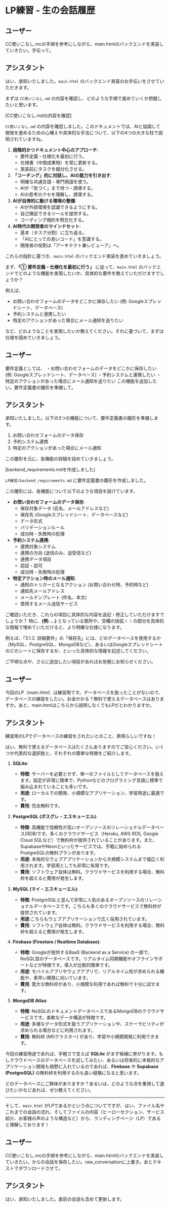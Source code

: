 # LP練習 - 生の会話履歴

## ユーザー
CC使いこなし.mcの手順を参考にしながら、main.htmlのバックエンドを実装していきたい。手伝って。

## アシスタント
はい、承知いたしました。`main.html` のバックエンド実装のお手伝いをさせていただきます。

まずは `CC使いこなし.md` の内容を確認し、どのような手順で進めていくか把握したいと思います。

[CC使いこなし.mdの内容を確認]

`CC使いこなし.md` の内容を確認しました。このドキュメントでは、AIと協調して開発を進めるための心構えや具体的な手法について、以下の4つの大きな柱で説明されていますね。

1.  **段階的かつドキュメント中心のアプローチ**:
    *   要件定義・仕様化を最初に行う。
    *   仕様書（中間成果物）を常に更新する。
    *   実装前にタスクを細分化させる。
2.  **「コーチング」的に対話し、AIの能力を引き出す**:
    *   明確な共通言語・専門用語を使う。
    *   AIが「気づく」まで待つ・誘導する。
    *   AIの思考のクセを理解し、誘導する。
3.  **AIが自律的に動ける環境の整備**:
    *   AIが外部環境を認識できるようにする。
    *   自己検証できるツールを提供する。
    *   コーディング規約を明文化する。
4.  **AI時代の開発者のマインドセット**:
    *   基本（タスク分割）に立ち返る。
    *   「AIにとっての良いコード」を意識する。
    *   開発者の役割は「アーキテクト兼レビューア」へ。

これらの指針に基づき、`main.html` のバックエンド実装を進めていきましょう。

まず、**「① 要件定義・仕様化を最初に行う」** に従って、`main.html` のバックエンドでどのような機能を実現したいか、具体的な要件を教えていただけますでしょうか？

例えば、

*   お問い合わせフォームのデータをどこかに保存したい (例: Googleスプレッドシート、データベース)
*   予約システムと連携したい
*   特定のアクションがあった場合にメール通知を送りたい

など、どのようなことを実現したいか教えてください。それに基づいて、まずは仕様を固めていきましょう。

## ユーザー
要件定義としては、
・お問い合わせフォームのデータをどこかに保存したい (例: Googleスプレッドシート、データベース)
・予約システムと連携したい
・特定のアクションがあった場合にメール通知を送りたい
この機能を追加したい。要件定義書の雛形を準備して。

## アシスタント
承知いたしました。以下の3つの機能について、要件定義書の雛形を準備します。

1.  お問い合わせフォームのデータ保存
2.  予約システム連携
3.  特定のアクションがあった場合にメール通知

この雛形を元に、各機能の詳細を詰めていきましょう。

[backend_requirements.mdを作成しました]

`LP練習/backend_requirements.md` に要件定義書の雛形を作成しました。

この雛形には、各機能について以下のような項目を設けています。

*   **お問い合わせフォームのデータ保存**:
    *   保存対象データ (氏名、メールアドレスなど)
    *   保存先 (Googleスプレッドシート、データベースなど)
    *   データ形式
    *   バリデーションルール
    *   成功時・失敗時の処理
*   **予約システム連携**:
    *   連携対象システム
    *   連携の方向 (送信のみ、送受信など)
    *   連携データ項目
    *   認証・認可
    *   成功時・失敗時の処理
*   **特定アクション時のメール通知**:
    *   通知のトリガーとなるアクション (お問い合わせ時、予約時など)
    *   通知先メールアドレス
    *   メールテンプレート (件名、本文)
    *   使用するメール送信サービス

ご確認いただき、これらの項目に具体的な内容を追記・修正していただけますでしょうか？
特に、**(例: ...)** となっている箇所や、空欄の括弧 `( )` の部分を具体的な情報で埋めていただけると、より明確な仕様になります。

例えば、「3.1.2. 詳細要件」の「保存先」には、どのデータベースを使用するか（MySQL、PostgreSQL、MongoDBなど）、あるいはGoogleスプレッドシートのどのシートに保存するか、といった具体的な情報を記述してください。

ご不明な点や、さらに追加したい項目があればお気軽にお知らせください。

## ユーザー
今回のLP（main.html）は練習用です。データベースを扱ったことがないので、データベースの練習をしたい。お金かかる？無料で使えるデータベースはありますか。あと、main.htmlはこちらから説明しなくてもLPだとわかりますか。

## アシスタント
練習用のLPでデータベースの練習をされたいとのこと、素晴らしいですね！

はい、無料で使えるデータベースはたくさんありますのでご安心ください。いくつか代表的な選択肢と、それぞれの簡単な特徴をご紹介します。

1.  **SQLite**:
    *   **特徴**: サーバーを必要とせず、単一のファイルとしてデータベースを扱えます。設定が非常に簡単で、Pythonなどのプログラミング言語に標準で組み込まれていることも多いです。
    *   **用途**: ローカルでの開発、小規模なアプリケーション、学習用途に最適です。
    *   **費用**: 完全無料です。

2.  **PostgreSQL (ポスグレ・エスキューエル)**:
    *   **特徴**: 高機能で信頼性が高いオープンソースのリレーショナルデータベース(RDB)です。多くのクラウドサービス（Heroku, AWS RDS, Google Cloud SQLなど）で無料枠が提供されていることがあります。また、SupabaseやNeonといったサービスでは、手軽に始められるPostgreSQLの無料プランがあります。
    *   **用途**: 本格的なウェブアプリケーションから大規模システムまで幅広く利用されます。学習用としても非常に有用です。
    *   **費用**: ソフトウェア自体は無料。クラウドサービスを利用する場合、無料枠を超えると費用が発生します。

3.  **MySQL (マイ・エスキューエル)**:
    *   **特徴**: PostgreSQLと並んで非常に人気のあるオープンソースのリレーショナルデータベースです。こちらも多くのクラウドサービスで無料枠が提供されています。
    *   **用途**:こちらもウェブアプリケーションで広く採用されています。
    *   **費用**: ソフトウェア自体は無料。クラウドサービスを利用する場合、無料枠を超えると費用が発生します。

4.  **Firebase (Firestore / Realtime Database)**:
    *   **特徴**: Googleが提供するBaaS (Backend as a Service) の一部で、NoSQL型のデータベースです。リアルタイム同期機能やオフラインサポートなどが特徴です。導入が比較的簡単です。
    *   **用途**: モバイルアプリやウェブアプリで、リアルタイム性が求められる機能や、素早い開発に向いています。
    *   **費用**: 寛大な無料枠があり、小規模な利用であれば無料で十分に試せます。

5.  **MongoDB Atlas**:
    *   **特徴**: NoSQLのドキュメントデータベースであるMongoDBのクラウドサービスです。柔軟なデータ構造が特徴です。
    *   **用途**: 多様なデータ形式を扱うアプリケーションや、スケーラビリティが求められる場合などに利用されます。
    *   **費用**: 無料枠 (M0クラスター) があり、学習や小規模開発に利用できます。

今回の練習用途であれば、手軽さで言えば **SQLite** がまず候補に挙がります。もしクラウドベースのデータベースを試してみたい、あるいは将来的に本格的なアプリケーション開発も視野に入れているのであれば、**Firebase** や **Supabase (PostgreSQL)** の無料枠を利用するのも良い経験になると思います。

どのデータベースにご興味がありますか？あるいは、どのような点を重視して選びたいかなどあれば、ぜひ教えてください。

---

そして、`main.html` がLPであるかという点についてですが、はい、ファイル名やこれまでの会話の流れ、そしてファイルの内容（ヒーローセクション、サービス紹介、お客様の声のような構造など）から、ランディングページ（LP）であると理解しております！

## ユーザー
CC使いこなし.mcの手順を参考にしながら、main.htmlのバックエンドを実装していきたい。からの会話を保存したい。raw_conversationに上書き。あとテキストでダウンロードさせて。

## アシスタント
はい、承知いたしました。直前の会話も含めて更新します。 